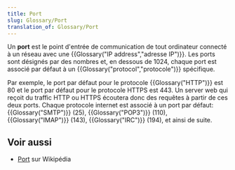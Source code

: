 ```yaml
---
title: Port
slug: Glossary/Port
translation_of: Glossary/Port
---
```


Un **port** est le point d'entrée de communication de tout ordinateur connecté à un réseau avec une {{Glossary("IP address","adresse IP")}}. Les ports sont désignés par des nombres et, en dessous de 1024, chaque port est associé par défaut à un {{Glossary("protocol","protocole")}} spécifique.

Par exemple, le port par défaut pour le protocole {{Glossary("HTTP")}} est 80 et le port par défaut pour le protocole HTTPS est 443. Un server web qui reçoit du traffic HTTP ou HTTPS écoutera donc des requêtes à partir de ces deux ports. Chaque protocole internet est associé à un port par défaut: {{Glossary("SMTP")}} (25), {{Glossary("POP3")}} (110), {{Glossary("IMAP")}} (143), {{Glossary("IRC")}} (194), et ainsi de suite.

## Voir aussi

- [Port](<https://fr.wikipedia.org/wiki/Port_(logiciel)>) sur Wikipédia
